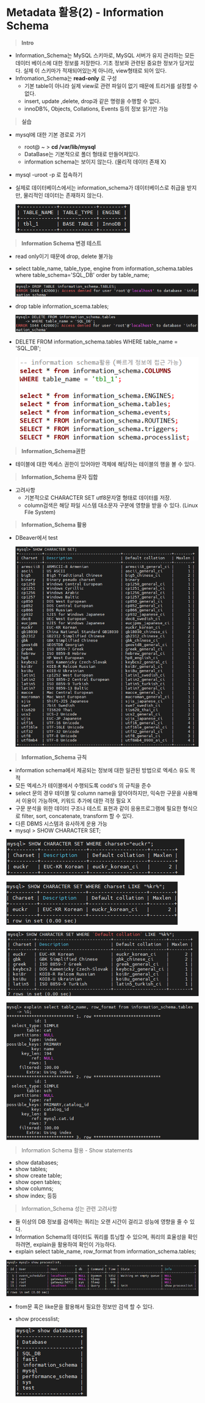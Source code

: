 # Metadata 활용(2) - Information Schema

> **Intro**

- Information_Schema는 MySQL 스키마로,
MySQL 서버가 유지 관리하는 모든 데이터 베이스에 대한 정보를 저장한다.
기초 정보와 관련된 중요한 정보가 담겨있다.
실제 이 스키마가 적재되어있는게 아니라, view형태로 되어 있다.
- Infromation_Schema는 **read-only** 로 구성
    - 기본 table이 아니라 실제 view로 관련 파일이 없기 때문에 트리거를 설정할 수 없다.
    - insert, update ,delete, drop과 같은 명령을 수행할 수 없다.
    - innoDB%, Objects, Collations, Events 등의 정보 읽기만 가능

> **실습**

- mysql에 대한 기본 경로로 가기
    - root@ ~ > **cd /var/lib/mysql**
    - DataBase는 기본적으로 폴더 형태로 만들어져있다.
    - information schema는 보이지 않는다. (물리적 데이터 존재 X)
- mysql -uroot -p 로 접속하기
- 실제로 데이터베이스에서는 information_schema가 데이터베이스로 취급을 받지만,
물리적인 데이터는 존재하지 않는다.

    ![./img/6-1.png](./img/6-1.png)

> **Information Schema 변경 테스트**

- read only이기 때문에 drop, delete 불가능
- select table_name, table_type, engine from information_schema.tables where table_schema='SQL_DB' order by table_name;

    ![./img/6-2.png](./img/6-2.png)

- drop table information_scema.tables;

    ![./img/6-3.png](./img/6-3.png)

- DELETE FROM information_schema.tables
WHERE table_name = 'SQL_DB';

    ![./img/6-4.png](./img/6-4.png)

> **Information_Schema권한**

- 테이블에 대한 엑세스 권한이 있어야만 객체에 해당하는 테이블의 행을 볼 수 있다.

> **Information_Schema 문자 집합**

- 고려사항
    - 기본적으로 CHARACTER SET utf8문자열 형태로 데이터를 저장.
    - column검색은 해당 파일 시스템 대소문자 구분에 영향을 받을 수 있다. (Linux File System)

> **Information_Schema 활용**

- DBeaver에서 test

    ![./img/6-5.png](./img/6-5.png)

> **Information_Schema 규칙**

- information schema에서 제공되는 정보에 대한 일관된 방법으로 엑세스 유도 목적
- 모든 엑세스가 테이블에서 수행되도록 codd's 의 규칙을 준수
- select 문의 경우 테이블 및 column name을 알아야하지만,
익숙한 구문을 사용해서 이용이 가능하며, 키워드 추가에 대한 걱정 필요 X
- 구문 분석을 위한 데이터 구조나 테스트 표현과 같이 응용프로그램에 필요한 형식으로 filter, sort, concatenate, transform 할 수 있다.
- 다른 DBMS 시스템과 유사하게 운용 가능
- mysql > SHOW CHARACTER SET;

![./img/6-6.png](./img/6-6.png)

![./img/6-7.png](./img/6-7.png)


![./img/6-8.png](./img/6-8.png)


![./img/6-9.png](./img/6-9.png)

> Information Schema 활용 - Show statements

- show databases;
- show tables;
- show create table;
- show open tables;
- show columns;
- show index; 등등

> Information_Schema 성는 관련 고려사항

- 둘 이상의 DB 정보를 검색하는 쿼리는 오랜 시간이 걸리고 성능에 영향을 줄 수 있다.
- Information Schema의 데이터도 쿼리를 튜닝할 수 있으며, 쿼리의 효율성을 확인하려면, explain을 활용하여 확인이 가능하다.
- explain select table_name, row_format from information_schema.tables;

![./img/6-10.png](./img/6-10.png)

- from문 혹은 like문을 활용해서 필요한 정보만 검색 할 수 있다.
- show processlist;

    ![./img/6-11.png](./img/6-11.png)
